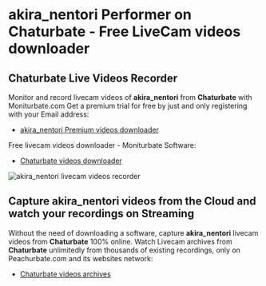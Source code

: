 # akira_nentori Performer on Chaturbate - Free LiveCam videos downloader

## Chaturbate Live Videos Recorder

Monitor and record livecam videos of **akira_nentori** from **Chaturbate** with Moniturbate.com
Get a premium trial for free by just and only registering with your Email address:
* [akira_nentori Premium videos downloader](https://moniturbate.com/request-demo-licence-key.html)

Free livecam videos downloader - Moniturbate Software:
* [Chaturbate videos downloader](https://moniturbate.com/moniturbate-download-software.html)

![akira_nentori livecam videos recorder](https://peachurnet.com/templates/moniturbate-software.png)


## Capture akira_nentori videos from the Cloud and watch your recordings on Streaming

Without the need of downloading a software, capture **akira_nentori** livecam videos from **Chaturbate** 100% online.
Watch Livecam archives from **Chaturbate** unlimitedly from thousands of existing recordings, only on Peachurbate.com and its websites network:
* [Chaturbate videos archives](https://peachurnet.com/)